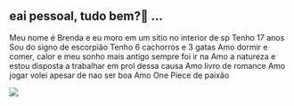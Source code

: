 ## eai pessoal, tudo bem?👋 ...
Meu nome é Brenda e eu moro em um sítio no interior de sp
Tenho 17 anos
Sou do signo de escorpião
Tenho 6 cachorros e 3 gatas
Amo dormir e comer, calor e meu sonho mais antigo sempre foi ir na
Amo a natureza e estou disposta a trabalhar em prol dessa causa
Amo livro de romance
Amo jogar volei apesar de nao ser boa
Amo One Piece de paixão 

![](https://media1.tenor.com/m/u_UIn-uPZT4AAAAC/luffy-ace-one-piece.gif)
